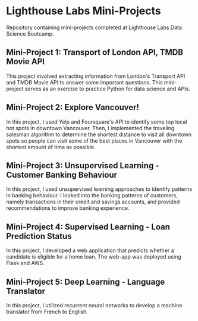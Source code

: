 # Lighthouse Labs Mini-Projects

Repository containing mini-projects completed at Lighthouse Labs Data Science Bootcamp.

## Mini-Project 1: Transport of London API, TMDB Movie API
This project involved extracting information from London's Transport API and TMDB Movie API to answer some important questions. This mini-project serves as an exercise to practice Python for data science and APIs.

## Mini-Project 2: Explore Vancouver!
In this project, I used Yelp and Foursquare's API to identify some top local hot spots in downtown Vancouver. Then, I implemented the traveling salesman algorithm to determine the shortest distance to visit all downtown spots so people can visit some of the best places in Vancouver with the shortest amount of time as possible.

## Mini-Project 3: Unsupervised Learning - Customer Banking Behaviour
In this project, I used unsupervised learning approaches to identify patterns in banking behaviour. I looked into the banking patterns of customers, namely transactions in their credit and savings accounts, and provided recommendations to improve banking experience.

## Mini-Project 4: Supervised Learning - Loan Prediction Status
In this project, I developed a web application that predicts whether a candidate is eligible for a home loan. The web-app was deployed using Flask and AWS. 

## Mini-Project 5: Deep Learning - Language Translator
In this project, I utilized recurrent neural networks to develop a machine translator from French to English.
